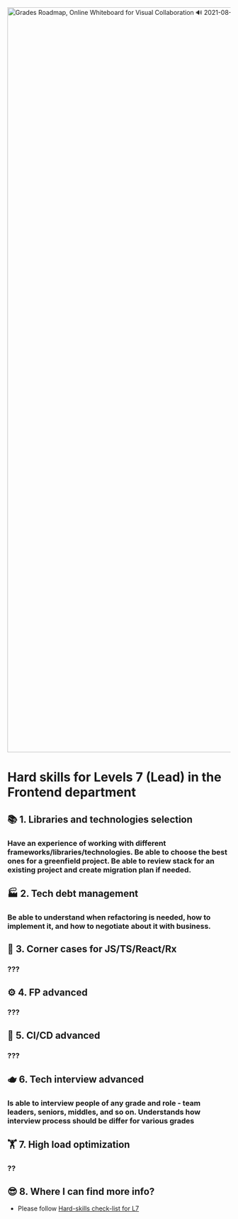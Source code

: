 <img width="1680" alt="Grades Roadmap, Online Whiteboard for Visual Collaboration 🔊 2021-08-31 11-45-03" src="https://user-images.githubusercontent.com/47868427/131471928-cbf56fd2-f9b8-47ba-a3ce-fcc72646d08d.png">

# Hard skills for Levels 7 (Lead) in the Frontend department

## 📚 1. Libraries and technologies selection
### Have an experience of working with different frameworks/libraries/technologies. Be able to choose the best ones for a greenfield project. Be able to review stack for an existing project and create migration plan if needed.

## 🏭 2. Tech debt management
### Be able to understand when refactoring is needed, how to implement it, and how to negotiate about it with business. 

## 🏪 3. Corner cases for JS/TS/React/Rx
### ???

## ⚙️ 4. FP advanced
### ???

## 🔁 5. CI/CD advanced
### ???

## 🫖 6. Tech interview advanced
### Is able to interview people of any grade and role - team leaders, seniors, middles, and so on. Understands how interview process should be differ for various grades

## 🏋️ 7. High load optimization
### ??

## 😎 8. Where I can find more info?
- Please follow [Hard-skills check-list for L7](https://docs.google.com/spreadsheets/d/1PKy3hWqiKJ66MxrWhCk9xprJgO_-g2xnjnB0SvUuosY/edit#gid=18873207079)

